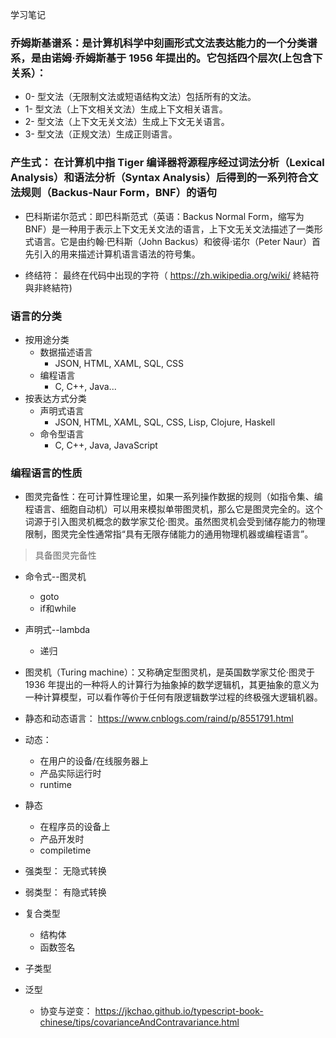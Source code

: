 学习笔记

### 乔姆斯基谱系：是计算机科学中刻画形式文法表达能力的一个分类谱系，是由诺姆·乔姆斯基于 1956 年提出的。它包括四个层次(上包含下关系）：
- 0- 型文法（无限制文法或短语结构文法）包括所有的文法。
- 1- 型文法（上下文相关文法）生成上下文相关语言。
- 2- 型文法（上下文无关文法）生成上下文无关语言。
- 3- 型文法（正规文法）生成正则语言。

### 产生式： 在计算机中指 Tiger 编译器将源程序经过词法分析（Lexical Analysis）和语法分析（Syntax Analysis）后得到的一系列符合文法规则（Backus-Naur Form，BNF）的语句

- 巴科斯诺尔范式：即巴科斯范式（英语：Backus Normal Form，缩写为 BNF）是一种用于表示上下文无关文法的语言，上下文无关文法描述了一类形式语言。它是由约翰·巴科斯（John Backus）和彼得·诺尔（Peter Naur）首先引入的用来描述计算机语言语法的符号集。

- 终结符： 最终在代码中出现的字符（ https://zh.wikipedia.org/wiki/ 終結符與非終結符)

### 语言的分类
- 按用途分类
  - 数据描述语言
    - JSON, HTML, XAML, SQL, CSS
  - 编程语言
    - C, C++, Java...
- 按表达方式分类
  - 声明式语言
    - JSON, HTML, XAML, SQL, CSS, Lisp, Clojure, Haskell
  - 命令型语言
    - C, C++, Java, JavaScript

### 编程语言的性质

- 图灵完备性：在可计算性理论里，如果一系列操作数据的规则（如指令集、编程语言、细胞自动机）可以用来模拟单带图灵机，那么它是图灵完全的。这个词源于引入图灵机概念的数学家艾伦·图灵。虽然图灵机会受到储存能力的物理限制，图灵完全性通常指“具有无限存储能力的通用物理机器或编程语言”。

> 具备图灵完备性
- 命令式--图灵机
  - goto
  - if和while
- 声明式--lambda
  - 递归

- 图灵机（Turing machine）：又称确定型图灵机，是英国数学家艾伦·图灵于 1936 年提出的一种将人的计算行为抽象掉的数学逻辑机，其更抽象的意义为一种计算模型，可以看作等价于任何有限逻辑数学过程的终极强大逻辑机器。

- 静态和动态语言： https://www.cnblogs.com/raind/p/8551791.html
- 动态：
  - 在用户的设备/在线服务器上
  - 产品实际运行时
  - runtime
- 静态
  - 在程序员的设备上
  - 产品开发时
  - compiletime

- 强类型： 无隐式转换

- 弱类型： 有隐式转换

- 复合类型
  - 结构体
  - 函数签名

- 子类型

- 泛型
  - 协变与逆变： https://jkchao.github.io/typescript-book-chinese/tips/covarianceAndContravariance.html
